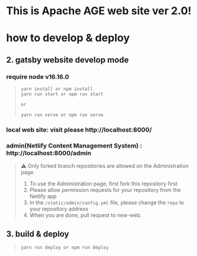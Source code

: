 # This is Apache AGE web site ver 2.0!

# how to develop & deploy

## 2. gatsby website develop mode

### require node v16.16.0

> ```
> yarn install or npm install
> yarn run start or npm run start
> 
> or 
> 
> yarn run serve or npm run serve
> ```

### local web site: visit please http://localhost:8000/

### admin(Netlify Content Management System) : http://localhost:8000/admin
  
> ⚠️ Only forked branch repositories are allowed on the Administration page.
> 1. To use the Administration page, first fork this repository first
> 2. Please allow permission requests for your repository from the Netlify app
> 3. In the ``/static/admin/config.yml`` file, please change the ``repo`` to your repository address
> 4. When you are done, pull request to new-web.



## 3. build & deploy

> ```
> yarn run deploy or npm run deploy
> ```
